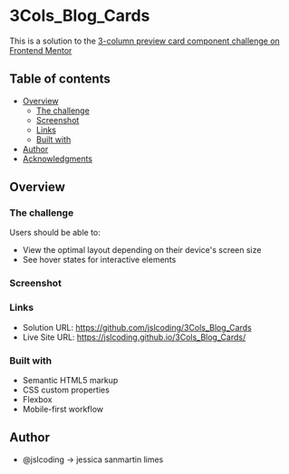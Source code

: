 # 3Cols_Blog_Cards
This is a solution to the [3-column preview card component challenge on Frontend Mentor](https://www.frontendmentor.io/challenges/3column-preview-card-component-pH92eAR2-)

## Table of contents
- [Overview](#overview)
  - [The challenge](#the-challenge)
  - [Screenshot](#screenshot)
  - [Links](#links)
  - [Built with](#built-with)
- [Author](#author)
- [Acknowledgments](#acknowledgments)


## Overview

### The challenge
Users should be able to:
- View the optimal layout depending on their device's screen size
- See hover states for interactive elements

### Screenshot

### Links
- Solution URL: https://github.com/jslcoding/3Cols_Blog_Cards
- Live Site URL: https://jslcoding.github.io/3Cols_Blog_Cards/

### Built with

- Semantic HTML5 markup
- CSS custom properties
- Flexbox
- Mobile-first workflow

## Author
- @jslcoding -> jessica sanmartin limes
